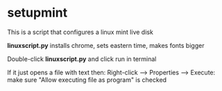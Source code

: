 # setupmint
This is a script that configures a linux mint live disk

**linuxscript.py** installs chrome, sets eastern time, makes fonts bigger

Double-click **linuxscript.py** and click run in terminal

If it just opens a file with text then: 
Right-click --> Properties --> Execute: make sure "Allow executing file as program" is checked
